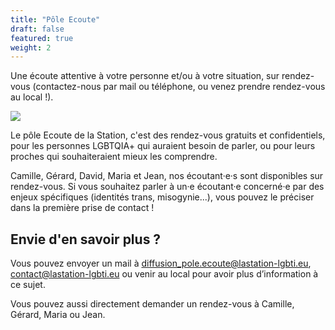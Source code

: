 ```yaml
---
title: "Pôle Ecoute"
draft: false
featured: true
weight: 2
---
```


Une écoute attentive à votre personne et/ou à votre situation, sur rendez-vous (contactez-nous par mail ou téléphone, ou venez prendre rendez-vous au local !).

![](/images/undraw_conversation_h12g.svg)


Le pôle Ecoute de la Station, c'est des rendez-vous gratuits et confidentiels, pour les personnes LGBTQIA+ qui auraient besoin de parler, ou pour leurs proches qui souhaiteraient mieux les comprendre.

Camille, Gérard, David, Maria et Jean, nos écoutant·e·s sont disponibles sur rendez-vous. Si vous souhaitez parler à un·e écoutant·e concerné·e par des enjeux spécifiques (identités trans, misogynie...), vous pouvez le préciser dans la première prise de contact !

## Envie d'en savoir plus ?

Vous pouvez envoyer un mail à diffusion_pole.ecoute@lastation-lgbti.eu, contact@lastation-lgbti.eu ou venir au local pour avoir plus d’information à ce sujet.

Vous pouvez aussi directement demander un rendez-vous à Camille, Gérard, Maria ou Jean.
